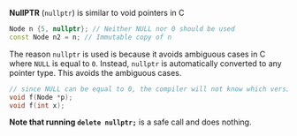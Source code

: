 **NullPTR** (`nullptr`) is similar to void pointers in C
```C++
Node n {5, nullptr}; // Neither NULL nor 0 should be used
const Node n2 = n; // Immutable copy of n
```

The reason `nullptr` is used is because it avoids ambiguous cases in C where `NULL` is equal to `0`. Instead, `nullptr` is automatically converted to any pointer type. This avoids the ambiguous cases. 

```C++
// since NULL can be equal to 0, the compiler will not know which version of f to call
void f(Node *p);
void f(int x);
```

**Note that running `delete nullptr;`** is a safe call and does nothing.